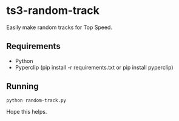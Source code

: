 # ts3-random-track
Easily make random tracks for Top Speed.

## Requirements
* Python
* Pyperclip (pip install -r requirements.txt or pip install pyperclip)

## Running
```
python random-track.py
```


Hope this helps.
